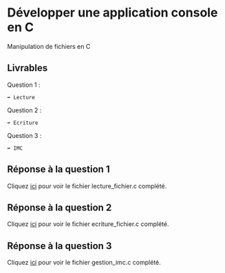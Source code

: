 # Développer une application console en C

Manipulation de fichiers en C

## Livrables

Question 1 :

```
➡️ Lecture
```

Question 2 :

```
➡️ Ecriture
```

Question 3 :

```
➡️ IMC
```

## Réponse à la question 1

Cliquez [ici](https://github.com/snir-2024/anthonin.boisot/blob/main/Developper_une_application_console_C/Manipulation_fichiers_C/lecture_fichier.c) pour voir le fichier lecture_fichier.c complété.

## Réponse à la question 2

Cliquez [ici](https://github.com/snir-2024/anthonin.boisot/blob/main/Developper_une_application_console_C/Manipulation_fichiers_C/ecriture_fichier.c) pour voir le fichier ecriture_fichier.c complété.

## Réponse à la question 3

Cliquez [ici](https://github.com/snir-2024/anthonin.boisot/blob/main/Developper_une_application_console_C/Manipulation_fichiers_C/gestion_imc.c) pour voir le fichier gestion_imc.c complété.
